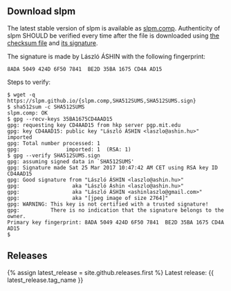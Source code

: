 ## Download slpm

The latest stable version of slpm is available as [slpm.comp](slpm.comp).
Authenticity of slpm SHOULD be verified every time after the file is downloaded
using [the checksum file](SHA512SUMS) and [its signature](SHA512SUMS.sign).

The signature is made by László ÁSHIN with the following fingerprint:

`8ADA 5049 424D 6F50 7841  BE2D 35BA 1675 CD4A AD15`

Steps to verify:

```
$ wget -q https://slpm.github.io/{slpm.comp,SHA512SUMS,SHA512SUMS.sign}
$ sha512sum -c SHA512SUMS
slpm.comp: OK
$ gpg --recv-keys 35BA1675CD4AAD15
gpg: requesting key CD4AAD15 from hkp server pgp.mit.edu
gpg: key CD4AAD15: public key "László ÁSHIN <laszlo@ashin.hu>" imported
gpg: Total number processed: 1
gpg:               imported: 1  (RSA: 1)
$ gpg --verify SHA512SUMS.sign
gpg: assuming signed data in `SHA512SUMS'
gpg: Signature made Sat 25 Mar 2017 10:47:42 AM CET using RSA key ID CD4AAD15
gpg: Good signature from "László ÁSHIN <laszlo@ashin.hu>"
gpg:                 aka "László Áshin <laszlo@ashin.hu>"
gpg:                 aka "László ÁSHIN <ashinlaszlo@gmail.com>"
gpg:                 aka "[jpeg image of size 2764]"
gpg: WARNING: This key is not certified with a trusted signature!
gpg:          There is no indication that the signature belongs to the owner.
Primary key fingerprint: 8ADA 5049 424D 6F50 7841  BE2D 35BA 1675 CD4A AD15
$ 
```

## Releases

{% assign latest_release = site.github.releases.first %}
Latest release: {{ latest_release.tag_name }}
